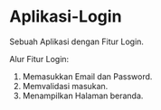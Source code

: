 # Aplikasi-Login
Sebuah Aplikasi dengan Fitur Login.

Alur Fitur Login:
1. Memasukkan Email dan Password.
2. Memvalidasi masukan.
5. Menampilkan Halaman beranda.
